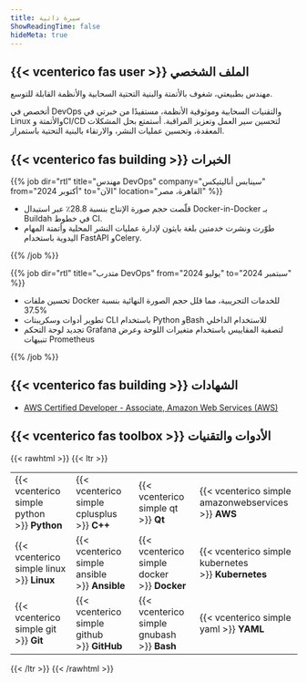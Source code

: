 ```yaml
---
title: سيرة ذاتية
ShowReadingTime: false
hideMeta: true
---
```


## {{< vcenterico fas user >}} الملف الشخصي

مهندس بطبيعتي، شغوف بالأتمتة والبنية التحتية السحابية والأنظمة القابلة للتوسع.

أتخصص في DevOps والتقنيات السحابية وموثوقية الأنظمة، مستفيدًا من خبرتي في Linux والأتمتة وCI/CD لتحسين سير العمل وتعزيز المراقبة. أستمتع بحل المشكلات المعقدة، وتحسين عمليات النشر، والارتقاء بالبنية التحتية باستمرار.

## {{< vcenterico fas building >}} الخبرات

{{% job dir="rtl" title="مهندس DevOps" company="سينابس أناليتيكس" from="أكتوبر 2024" to="الآن" location="القاهرة، مصر" %}}

- قلّصت حجم صورة الإنتاج بنسبة 28.8٪ عبر استبدال Docker-in-Docker بـ Buildah في خطوط CI.
- طوّرت ونشرت خدمتين بلغة بايثون لإدارة عمليات النشر المحلية وأتمتة المهام اليدوية باستخدام FastAPI وCelery.

{{% /job %}}

{{% job dir="rtl" title="متدرب DevOps" from="يوليو 2024" to="سبتمبر 2024" %}}

- تحسين ملفات Docker للخدمات التجريبية، مما قلل حجم الصورة النهائية بنسبة 37.5%
- تطوير أدوات وسكريبتات CLI باستخدام Python وBash للاستخدام الداخلي
- تجديد لوحة التحكم Grafana لتصفية المقاييس باستخدام متغيرات اللوحة وعرض تنبيهات Prometheus

{{% /job %}}

## {{< vcenterico fas building >}} الشهادات

- [AWS Certified Developer - Associate, Amazon Web Services (AWS)](https://www.credly.com/badges/2f2cff62-d9eb-4c79-ae56-1768be42cbfb/public_url)

## {{< vcenterico fas toolbox >}} الأدوات والتقنيات

{{< rawhtml >}}
{{< ltr >}}

<table class="full-width-table">
  <tr>
    <td>{{< vcenterico simple python >}}&nbsp;<strong>Python</strong></td>
    <td>{{< vcenterico simple cplusplus >}}&nbsp;<strong>C++</strong></td>
    <td>{{< vcenterico simple qt >}}&nbsp;<strong>Qt</strong></td>
    <td>{{< vcenterico simple amazonwebservices >}}&nbsp;<strong>AWS</strong></td>
  </tr>
  <tr>
    <td>{{< vcenterico simple linux >}}&nbsp;<strong>Linux</strong></td>
    <td>{{< vcenterico simple ansible >}}&nbsp;<strong>Ansible</strong></td>
    <td>{{< vcenterico simple docker >}}&nbsp;<strong>Docker</strong></td>
    <td>{{< vcenterico simple kubernetes >}}&nbsp;<strong>Kubernetes</strong></td>
  </tr>
  <tr>
    <td>{{< vcenterico simple git >}}&nbsp;<strong>Git</strong></td>
    <td>{{< vcenterico simple github >}}&nbsp;<strong>GitHub</strong></td>
    <td>{{< vcenterico simple gnubash >}}&nbsp;<strong>Bash</strong></td>
    <td>{{< vcenterico simple yaml >}}&nbsp;<strong>YAML</strong></td>
  </tr>
</table>

{{< /ltr >}}
{{< /rawhtml >}}
